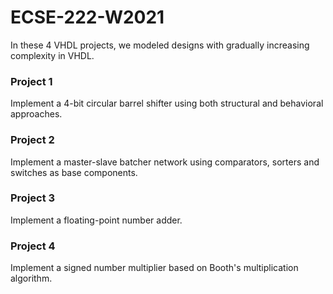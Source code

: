 # ECSE-222-W2021
In these 4 VHDL projects, we modeled designs with gradually increasing complexity in VHDL.

### Project 1
Implement a 4-bit circular barrel shifter using both structural and behavioral approaches.

### Project 2
Implement a master-slave batcher network using comparators, sorters and switches as base components.

### Project 3
Implement a floating-point number adder.

### Project 4
Implement a signed number multiplier based on Booth's multiplication algorithm.
